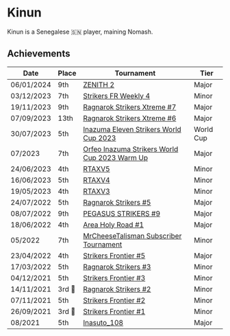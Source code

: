 # Kinun

Kinun is a Senegalese :senegal: player, maining Nomash.

## Achievements

|Date|Place|Tournament|Tier|
|-|-|-|-|
| 06/01/2024 | 9th | [ZENITH 2](../../tournaments/misc/zenith2.md) | Major |
| 03/12/2023 | 7th |[Strikers FR Weekly 4](../../tournaments/weeklies/weekly4.md) | Minor |
| 19/11/2023 | 9th | [Ragnarok Strikers Xtreme #7](../../tournaments/ragna/ragnax7.md) | Major |
| 07/09/2023 | 13th | [Ragnarok Strikers Xtreme #6](../../tournaments/ragna/ragnax6.md) | Major |
| 30/07/2023 | 5th | [Inazuma Eleven Strikers World Cup 2023](../../tournaments/worldcup23.md) | World Cup |
| 07/2023 | 7th | [Orfeo Inazuma Strikers World Cup 2023 Warm Up](../../tournaments/misc/orfeowc.md) | Major |
| 24/06/2023 | 4th | [RTAXV5](../../tournaments/rtaxv/rtaxv5.md) | Minor |
| 16/06/2023 | 5th | [RTAXV4](../../tournaments/rtaxv/rtaxv4.md) | Minor |
| 19/05/2023 | 4th | [RTAXV3](../../tournaments/rtaxv/rtaxv3.md) | Minor |
| 24/07/2022 | 5th | [Ragnarok Strikers #5](../../tournaments/ragna/ragna5.md) | Major |
| 08/07/2022 | 9th | [PEGASUS STRIKERS #9](../../tournaments/pegasus/pegasus9.md) | Major |
| 18/06/2022 | 4th | [Area Holy Road #1](../../tournaments/misc/holyroad1.md) | Major |
| 05/2022 | 7th | [MrCheeseTalisman Subscriber Tournament](../../tournaments/misc/cheesesub.md) | Minor |
| 23/04/2022 | 4th | [Strikers Frontier #5](../../tournaments/sf/sf5.md) | Major |
| 17/03/2022 | 5th | [Ragnarok Strikers #3](../../tournaments/ragna/ragna3.md) | Minor |
| 04/12/2021 | 5th | [Strikers Frontier #3](../../tournaments/sf/sf3.md) | Minor |
| 14/11/2021 |3rd :3rd_place_medal: | [Ragnarok Strikers #2](../../tournaments/ragna/ragna2.md) | Minor |
| 07/11/2021 | 5th | [Strikers Frontier #2](../../tournaments/sf/sf2.md) | Minor |
| 26/09/2021 |3rd :3rd_place_medal: | [Strikers Frontier #1](../../tournaments/sf/sf1.md) | Minor |
| 08/2021 | 5th | [Inasuto_108](../../tournaments/misc/108.md) | Major |